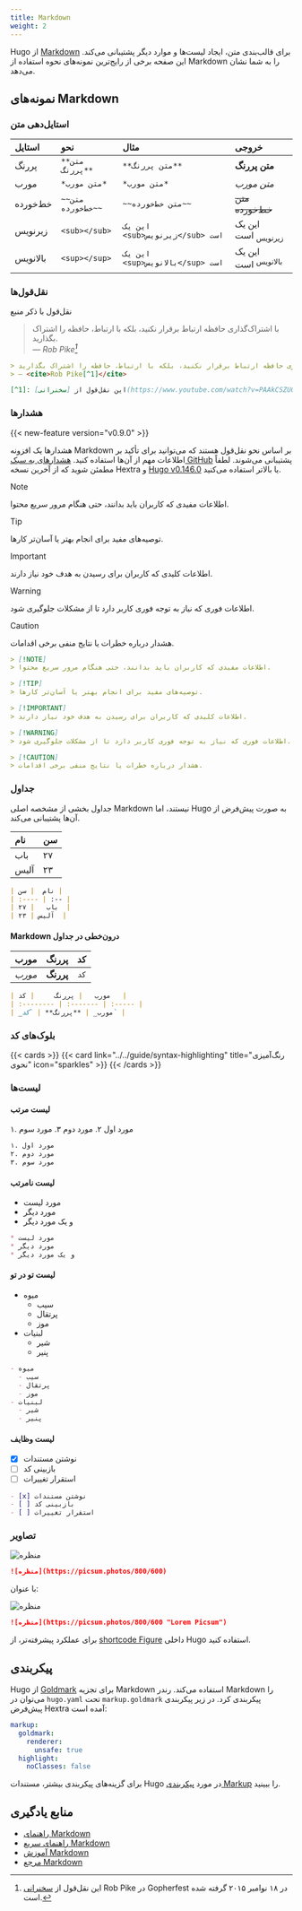 ```yaml
---
title: Markdown
weight: 2
---
```


Hugo از [Markdown](https://en.wikipedia.org/wiki/Markdown) برای قالب‌بندی متن، ایجاد لیست‌ها و موارد دیگر پشتیبانی می‌کند. این صفحه برخی از رایج‌ترین نمونه‌های نحوه استفاده از Markdown را به شما نشان می‌دهد.

<!--more-->

## نمونه‌های Markdown

### استایل‌دهی متن

| استایل         | نحو                     | مثال                                   | خروجی                                  |
| :------------ | :----------------------- | :-------------------------------------- | :------------------------------------ |
| پررنگ          | `**متن پررنگ**`          | `**متن پررنگ**`                         | **متن پررنگ**                         |
| مورب        | `*متن مورب*`      | `*متن مورب*`                     | _متن مورب_                     |
| خط‌خورده | `~~متن خط‌خورده~~` | `~~متن خط‌خورده~~`                | ~~متن خط‌خورده~~                |
| زیرنویس     | `<sub></sub>`            | `این یک <sub>زیرنویس</sub> است`   | این یک <sub>زیرنویس</sub> است   |
| بالانویس   | `<sup></sup>`            | `این یک <sup>بالانویس</sup> است` | این یک <sup>بالانویس</sup> است |

### نقل‌قول‌ها

نقل‌قول با ذکر منبع

> با اشتراک‌گذاری حافظه ارتباط برقرار نکنید، بلکه با ارتباط، حافظه را اشتراک بگذارید.<br>
> — <cite>Rob Pike[^1]</cite>

[^1]: این نقل‌قول از [سخنرانی](https://www.youtube.com/watch?v=PAAkCSZUG1c) Rob Pike در Gopherfest در ۱۸ نوامبر ۲۰۱۵ گرفته شده است.

```markdown {filename=Markdown}
> با اشتراک‌گذاری حافظه ارتباط برقرار نکنید، بلکه با ارتباط، حافظه را اشتراک بگذارید.<br>
> — <cite>Rob Pike[^1]</cite>

[^1]: این نقل‌قول از [سخنرانی](https://www.youtube.com/watch?v=PAAkCSZUG1c) Rob Pike در Gopherfest در ۱۸ نوامبر ۲۰۱۵ گرفته شده است.
```

### هشدارها

{{< new-feature version="v0.9.0" >}}

هشدارها یک افزونه Markdown بر اساس نحو نقل‌قول هستند که می‌توانید برای تأکید بر اطلاعات مهم از آن‌ها استفاده کنید.
[هشدارهای به سبک GitHub](https://docs.github.com/en/get-started/writing-on-github/getting-started-with-writing-and-formatting-on-github/basic-writing-and-formatting-syntax#alerts) پشتیبانی می‌شوند.
لطفاً مطمئن شوید که از آخرین نسخه Hextra و [Hugo v0.146.0](https://github.com/gohugoio/hugo/releases/tag/v0.146.0) یا بالاتر استفاده می‌کنید.

> [!NOTE]
> اطلاعات مفیدی که کاربران باید بدانند، حتی هنگام مرور سریع محتوا.

> [!TIP]
> توصیه‌های مفید برای انجام بهتر یا آسان‌تر کارها.

> [!IMPORTANT]
> اطلاعات کلیدی که کاربران برای رسیدن به هدف خود نیاز دارند.

> [!WARNING]
> اطلاعات فوری که نیاز به توجه فوری کاربر دارد تا از مشکلات جلوگیری شود.

> [!CAUTION]
> هشدار درباره خطرات یا نتایج منفی برخی اقدامات.

```markdown {filename=Markdown}
> [!NOTE]
> اطلاعات مفیدی که کاربران باید بدانند، حتی هنگام مرور سریع محتوا.

> [!TIP]
> توصیه‌های مفید برای انجام بهتر یا آسان‌تر کارها.

> [!IMPORTANT]
> اطلاعات کلیدی که کاربران برای رسیدن به هدف خود نیاز دارند.

> [!WARNING]
> اطلاعات فوری که نیاز به توجه فوری کاربر دارد تا از مشکلات جلوگیری شود.

> [!CAUTION]
> هشدار درباره خطرات یا نتایج منفی برخی اقدامات.
```

### جداول

جداول بخشی از مشخصه اصلی Markdown نیستند، اما Hugo به صورت پیش‌فرض از آن‌ها پشتیبانی می‌کند.

| نام  | سن |
| :---- | :-- |
| باب   | ۲۷  |
| آلیس | ۲۳  |

```markdown {filename=Markdown}
| نام  | سن |
| :---- | :-- |
| باب   | ۲۷  |
| آلیس | ۲۳  |
```

#### Markdown درون‌خطی در جداول

| مورب   | پررنگ     | کد   |
| :-------- | :------- | :----- |
| _مورب_ | **پررنگ** | `کد` |

```markdown {filename=Markdown}
| مورب   | پررنگ     | کد   |
| :-------- | :------- | :----- |
| _مورب_ | **پررنگ** | `کد` |
```

### بلوک‌های کد

{{< cards >}}
  {{< card link="../../guide/syntax-highlighting" title="رنگ‌آمیزی نحوی" icon="sparkles" >}}
{{< /cards >}}

### لیست‌ها

#### لیست مرتب

۱. مورد اول
۲. مورد دوم
۳. مورد سوم

```markdown {filename=Markdown}
۱. مورد اول
۲. مورد دوم
۳. مورد سوم
```

#### لیست نامرتب

* مورد لیست
* مورد دیگر
* و یک مورد دیگر

```markdown {filename=Markdown}
* مورد لیست
* مورد دیگر
* و یک مورد دیگر
```

#### لیست تو در تو

- میوه
  - سیب
  - پرتقال
  - موز
- لبنیات
  - شیر
  - پنیر

```markdown {filename=Markdown}
- میوه
  - سیب
  - پرتقال
  - موز
- لبنیات
  - شیر
  - پنیر
```

#### لیست وظایف

- [x] نوشتن مستندات
- [ ] بازبینی کد
- [ ] استقرار تغییرات

```markdown {filename=Markdown}
- [x] نوشتن مستندات
- [ ] بازبینی کد
- [ ] استقرار تغییرات
```

### تصاویر

![منظره](https://picsum.photos/800/600)

```markdown {filename=Markdown}
![منظره](https://picsum.photos/800/600)
```

با عنوان:

![منظره](https://picsum.photos/800/600 "Lorem Picsum")

```markdown {filename=Markdown}
![منظره](https://picsum.photos/800/600 "Lorem Picsum")
```

برای عملکرد پیشرفته‌تر، از [shortcode Figure](https://gohugo.io/shortcodes/figure/) داخلی Hugo استفاده کنید.

## پیکربندی

Hugo از [Goldmark](https://github.com/yuin/goldmark) برای تجزیه Markdown استفاده می‌کند.
رندر Markdown را می‌توان در `hugo.yaml` تحت `markup.goldmark` پیکربندی کرد.
در زیر پیکربندی پیش‌فرض Hextra آمده است:

```yaml {filename="hugo.yaml"}
markup:
  goldmark:
    renderer:
      unsafe: true
  highlight:
    noClasses: false
```

برای گزینه‌های پیکربندی بیشتر، مستندات Hugo در مورد [پیکربندی Markup](https://gohugo.io/getting-started/configuration-markup/) را ببینید.

## منابع یادگیری

- [راهنمای Markdown](https://www.markdownguide.org/)
- [راهنمای سریع Markdown](https://github.com/adam-p/markdown-here/wiki/Markdown-Cheatsheet)
- [آموزش Markdown](https://www.markdowntutorial.com/)
- [مرجع Markdown](https://commonmark.org/help/)